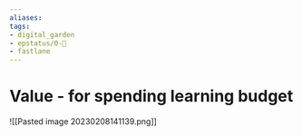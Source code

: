 ```yaml
---
aliases: 
tags: 
- digital_garden
- epstatus/0-🌰
- fastlane
---
```

# Value - for spending learning budget
![[Pasted image 20230208141139.png]]


